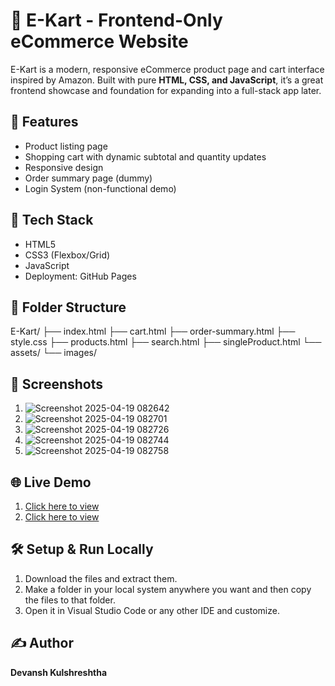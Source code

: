 # 🛒 E-Kart - Frontend-Only eCommerce Website

E-Kart is a modern, responsive eCommerce product page and cart interface inspired by Amazon. Built with pure **HTML, CSS, and JavaScript**, it’s a great frontend showcase and foundation for expanding into a full-stack app later.

## 🚀 Features
- Product listing page
- Shopping cart with dynamic subtotal and quantity updates
- Responsive design
- Order summary page (dummy)
- Login System (non-functional demo)

## 🧱 Tech Stack
- HTML5
- CSS3 (Flexbox/Grid)
- JavaScript
- Deployment: GitHub Pages

## 📁 Folder Structure
E-Kart/ ├── index.html ├── cart.html ├── order-summary.html ├── style.css ├── products.html ├── search.html ├── singleProduct.html └── assets/ └── images/

## 📸 Screenshots
1) ![Screenshot 2025-04-19 082642](https://github.com/user-attachments/assets/0e0fda3a-1e92-4c5c-be1a-fcc884763c4e)
2) ![Screenshot 2025-04-19 082701](https://github.com/user-attachments/assets/1b20b8e8-f36b-47fe-a227-da320e1c8fd2)
3) ![Screenshot 2025-04-19 082726](https://github.com/user-attachments/assets/055a1ca6-7a46-49e1-b75a-4d6ee8d54564)
4) ![Screenshot 2025-04-19 082744](https://github.com/user-attachments/assets/89fa3323-1ab9-40b2-9fc4-eba25c110f46)
5) ![Screenshot 2025-04-19 082758](https://github.com/user-attachments/assets/6c29c904-a0e2-4911-abeb-c168f93c7326)

## 🌐 Live Demo
1) [Click here to view](https://devanshkulsh.github.io/E-Kart/)
2) [Click here to view](https://e-cart-five-puce.vercel.app/)

## 🛠️ Setup & Run Locally
1) Download the files and extract them.
2) Make a folder in your local system anywhere you want and then copy the files to that folder.
3) Open it in Visual Studio Code or any other IDE and customize.


## ✍️ Author
**Devansh Kulshreshtha** 
